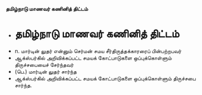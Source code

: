 **தமிழ்நாடு மாணவர் கணினித் திட்டம்**
- # தமிழ்நாடு மாணவர் கணினித் திட்டம்
- n. மார்டின் லுதர் என்னும் செர்மன் சமய சீர்திருத்தக்காரரைப் பின்பற்றபவர்
- ஆக்ஸ்பர்கில் அறிவிக்கப்பட்ட சமயக் கோட்பாடுகளை ஒப்புக்கொள்ளும் திருச்சபையைச் சேர்ந்தவர்
- (பெ.) மார்டின் லுதர் சார்ந்த
- ஆக்ஸ்பர்கில் அறிவிக்கப்பட்ட சமயக் கோட்பாடுகளை ஒப்புக்கொள்ளும் திருச்சபை சார்ந்த.

